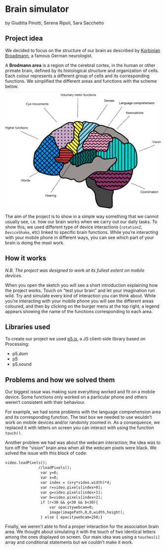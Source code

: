 Brain simulator 
=======

by Giuditta Pinotti, Serena Ripoli, Sara Sacchetto

## Project idea

We decided to focus on the structure of our brain as described by [Korbinian Broadmann](https://it.wikipedia.org/wiki/Korbinian_Brodmann), a famous German neurologist. 

A **Brodmann area** is a region of the cerebral cortex, in the human or other primate brain, defined by its histological structure and organization of cells. Each colour represents a different group of cells and its corresponding functions. We simplified the different areas and functions with the scheme below.




![Image](/brain/schema_cervello.png) 




The aim of the project is to show in a simple way something that we cannot usually see, i.e. how our brain works when we carry out our daily tasks. To show this, we used different type of device interactions (`rotationZ`, `DeviceShake`, etc) linked to specific brain functions. While you’re interacting with your mobile phone in different ways, you can see which part of your brain is doing the most work. 

## How it works

_N.B. The project was designed to work at its fullest extent on mobile devices._

When you open the sketch you will see a short introduction explaining how the project works.  Touch on “test your brain” and let your imagination run wild. Try and simulate every kind of interaction you can think about.
While you’re interacting with your mobile phone you will see the different areas coloured, and then by clicking on the burger menu at the top right, a legend appears showing the name of the functions corresponding to each area.



## Libraries used

To create our project we used [p5.js](https://p5js.org/), a JS client-side library based on Processing:
* p5.dom
* p5
* p5.sound

## Problems and how we solved them

Our biggest issue was making sure everything worked and fit on a mobile device. Some functions only worked on a particular phone and others weren’t consistent with their behaviour. 

For example, we had some problems with the language comprehension area and its corresponding function. The text box we needed to use wouldn’t work on mobile devices and/or randomly zoomed in. As a consequence, we replaced it with letters on screen you can interact with using the function `touch()`.

Another problem we had was about the webcam interaction; the idea was to turn off the “vision” brain area when all the webcam pixels were black. We solved the issue with this block of code:

```
video.loadPixels();
               //loadPixels();
                var y=0;
                var x=0;
                var index = (x+y*video.width)*4;
                var r=video.pixels[index+0]; 
                var g=video.pixels[index+1];
                var b=video.pixels[index+2];
                if (r<30 && g<30 && b<30){
                    var opacitywebcam=0;
                    image(imagePath,0,0,width,height);
                } else { opacitywebcam=250;}
```


Finally, we weren’t able to find a proper interaction for the association brain area. We thought about simulating it with the touch of two identical letters among the ones displayed on screen. Our main idea was using a `touches[i]` array and conditional statements but we couldn’t make it work. 


